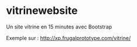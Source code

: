 # vitrinewebsite
Un site vitrine en 15 minutes avec Bootstrap

Exemple sur : http://xp.frugalprototype.com/vitrine/

